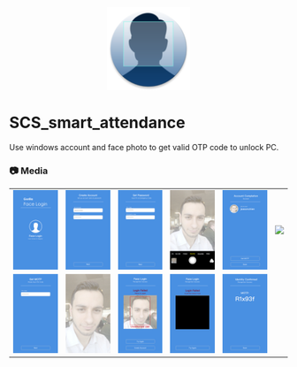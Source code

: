 <p align="center">
<img src="https://github.com/tzongshiuan/SCS_smart_attendance/blob/master/media/logo.png" width="150px">
</p>

# SCS_smart_attendance
Use windows account and face photo to get valid OTP code to unlock PC.

### :camera: Media
<table>
  <tr>
    <td>
      <img width="250px" src="https://github.com/tzongshiuan/SCS_smart_attendance/blob/master/media/00%20Start.jpg">
    </td>
    <td>
       <img width="250px" src="https://github.com/tzongshiuan/SCS_smart_attendance/blob/master/media/01.jpg">
    </td>
    <td>
       <img width="250px" src="https://github.com/tzongshiuan/SCS_smart_attendance/blob/master/media/02.jpg">
    </td>
    <td>
       <img width="250px" src="https://github.com/tzongshiuan/SCS_smart_attendance/blob/master/media/03%20face%20enroll.jpg">
    </td>
     <td>
       <img width="250px" src="https://github.com/tzongshiuan/SCS_smart_attendance/blob/master/media/04%20account%20set.jpg">
    </td>
    <td>
       <img width="250px" src="https://github.com/tzongshiuan/SCS_smart_attendance/blob/master/media/04%20confirm%photo.jpg">
    </td>
  </tr>
  <tr>
    <td>
  <img width="250px" src="https://github.com/tzongshiuan/SCS_smart_attendance/blob/master/media/05%20get%20MOTP.jpg">
    </td>
    <td>
       <img width="250px" src="https://github.com/tzongshiuan/SCS_smart_attendance/blob/master/media/06%20FR.jpg">
    </td>
    <td>
       <img width="250px" src="https://github.com/tzongshiuan/SCS_smart_attendance/blob/master/media/06_1%20FR%20Failed.jpg">
    </td>
    <td>
       <img width="250px" src="https://github.com/tzongshiuan/SCS_smart_attendance/blob/master/media/06_2%20FRTimeout.jpg">
    </td>
    <td>
       <img width="250px" src="https://github.com/tzongshiuan/SCS_smart_attendance/blob/master/media/07_MOTP%20success.jpg">
    </td>
  </tr>
</table>
